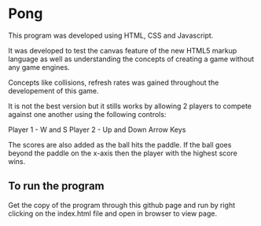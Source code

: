 # Pong

This program was developed using HTML, CSS and Javascript.

It was developed to test the canvas feature of the new HTML5 markup language as well as understanding the concepts of creating a game without any game engines.

Concepts like collisions, refresh rates was gained throughout the developement of this game. 

It is not the best version but it stills works by allowing 2 players to compete against one another using the following controls:

Player 1 - W and S
Player 2 - Up and Down Arrow Keys

The scores are also added as the ball hits the paddle. If the ball goes beyond the paddle on the x-axis then the player with the highest score wins.

## To run the program

Get the copy of the program through this github page and run by right clicking on the index.html file and open in browser to view page.


